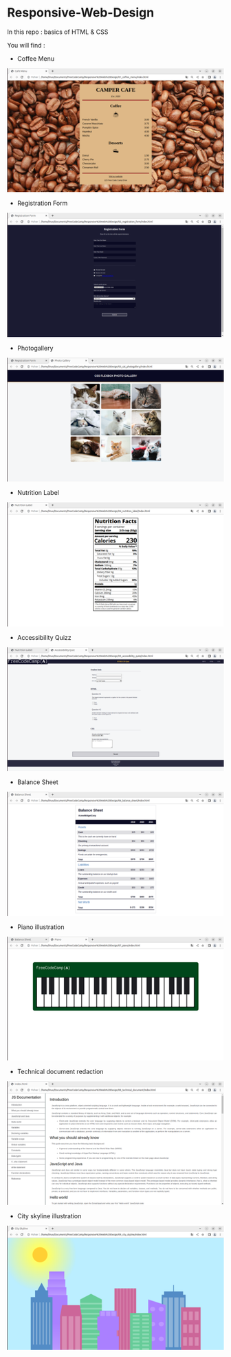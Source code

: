 # Responsive-Web-Design

In this repo : basics of HTML & CSS

You will find :

* Coffee Menu

![01_coffee_menu](https://github.com/AmauryMaros/Responsive-Web-Design/blob/main/00_screens/01_coffee_menu.jpg)

* Registration Form

![02_registration_form](https://github.com/AmauryMaros/Responsive-Web-Design/blob/main/00_screens/02_registration_form.jpg)

* Photogallery

![03_cat_photogallery](https://github.com/AmauryMaros/Responsive-Web-Design/blob/main/00_screens/03_cat_photogallery.jpg)

* Nutrition Label

![04_nutrition_label](https://github.com/AmauryMaros/Responsive-Web-Design/blob/main/00_screens/04_nutrition_label.jpg)

* Accessibility Quizz

![05_accessibility_quizz](https://github.com/AmauryMaros/Responsive-Web-Design/blob/main/00_screens/05_accessibility_quizz.jpg)

* Balance Sheet

![06_balance_shhet](https://github.com/AmauryMaros/Responsive-Web-Design/blob/main/00_screens/06_balance_shhet.jpg)

* Piano illustration

![07_piano](https://github.com/AmauryMaros/Responsive-Web-Design/blob/main/00_screens/07_piano.jpg)

* Technical document redaction

![08_technical_document](https://github.com/AmauryMaros/Responsive-Web-Design/blob/main/00_screens/08_technical_document.jpg)

* City skyline illustration

![09_city_skyline](https://github.com/AmauryMaros/Responsive-Web-Design/blob/main/00_screens/09_city_skyline.jpg)
